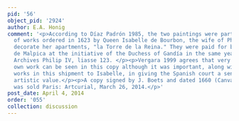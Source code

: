 ```yaml
---
pid: '56'
object_pid: '2924'
author: E.A. Honig
comment: '<p>According to Díaz Padrón 1985, the two paintings were part of a group
  of works ordered in 1623 by Queen Isabelle de Bourbon, the wife of Philip IV, to
  decorate her apartments, "la Torre de la Reina." They were paid for by the Marquis
  de Malpica at the initiative of the Duchess of Gandía in the same year. Citing:
  Archives Philip IV, liasse 123. </p><p>Vergara 1999 agrees that very little of Rubens''s
  own work can be seen in this copy although it was important, along with the other
  works in this shipment to Isabelle, in giving the Spanish court a sense of Rubens''s
  artistic value.</p><p>A copy signed by J. Boets and dated 1660 (Canvas, 135 x 200)
  was sold Paris: Artcurial, March 26, 2014.</p>'
post_date: April 4, 2014
order: '055'
collection: discussion
---
```

